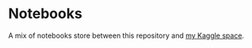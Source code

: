 # Notebooks

A mix of notebooks store between this repository and [my Kaggle space](https://www.kaggle.com/monsai).
